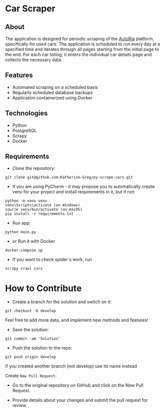 # Car Scraper

## About

The application is designed for periodic scraping of the [AutoRia](https://auto.ria.com/car/used/) platform, specifically for used cars. The application is scheduled to run every day at a specified time and iterates through all pages starting from the initial page to the end. For each car listing, it enters the individual car details page and collects the necessary data.

## Features
- Automated scraping on a scheduled basis
- Regularly scheduled database backups
- Application containerized using Docker


## Technologies
- Python
- PostgreSQL
- Scrapy
- Docker

## Requirements
- Clone the repository:
```angular2html
git clone git@github.com:Katherine-Greg/py-scrape-cars.git
```

- If you are using PyCharm - it may propose you to automatically create venv for your project and install requirements in it, but if not:
```angular2html
python -m venv venv
venv\Scripts\activate (on Windows)
source venv/bin/activate (on macOS)
pip install -r requirements.txt
```

- Run app:
```angular2html
python main.py
```

- or Run it with Docker
```angular2html
docker-compose up
```

- If you want to check spider`s work, run
```angular2html
scrapy crawl cars
```

# How to Contribute
- Create a branch for the solution and switch on it:
```angular2html
git checkout -b develop
```

Feel free to add more data, and implement new methods and features!

- Save the solution:
```angular2html
git commit -am 'Solution'
```

- Push the solution to the repo:
```angular2html
git push origin develop
```

If you created another branch (not develop) use its name instead

Create `New Pull Request`:
- Go to the original repository on GitHub and click on the New Pull Request.

- Provide details about your changes and submit the pull request for review.


